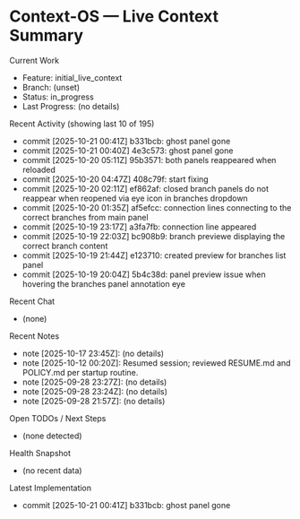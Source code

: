 # Context-OS — Live Context Summary

Current Work
- Feature: initial_live_context
- Branch: (unset)
- Status: in_progress
- Last Progress: (no details)

Recent Activity (showing last 10 of 195)
- commit [2025-10-21 00:41Z] b331bcb: ghost panel gone
- commit [2025-10-21 00:40Z] 4e3c573: ghost panel gone
- commit [2025-10-20 05:11Z] 95b3571: both panels reappeared when reloaded
- commit [2025-10-20 04:47Z] 408c79f: start fixing
- commit [2025-10-20 02:11Z] ef862af: closed branch panels do not reappear when reopened via eye icon in branches dropdown
- commit [2025-10-20 01:35Z] af5efcc: connection lines connecting to the correct branches from main panel
- commit [2025-10-19 23:17Z] a3fa7fb: connection line appeared
- commit [2025-10-19 22:03Z] bc908b9: branch previewe displaying the correct branch content
- commit [2025-10-19 21:44Z] e123710: created preview for branches list panel
- commit [2025-10-19 20:04Z] 5b4c38d: panel preview issue when hovering the branches panel annotation eye

Recent Chat
- (none)

Recent Notes
- note [2025-10-17 23:45Z]: (no details)
- note [2025-10-12 00:20Z]: Resumed session; reviewed RESUME.md and POLICY.md per startup routine.
- note [2025-09-28 23:27Z]: (no details)
- note [2025-09-28 23:24Z]: (no details)
- note [2025-09-28 21:57Z]: (no details)

Open TODOs / Next Steps
- (none detected)

Health Snapshot
- (no recent data)

Latest Implementation
- commit [2025-10-21 00:41Z] b331bcb: ghost panel gone
